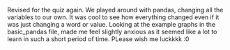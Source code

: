 Revised for the quiz again. We played around with pandas, changing all the variables to our own. It was cool to see how everything changed even if it was just changing a word or value. Looking at the example graphs in the basic_pandas file, made me feel slightly anxious as it seemed like a lot to learn in such a short period of time. PLease wish me luckkkk :0
